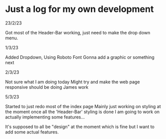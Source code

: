 # Just a log for my own development

23/2/23

Got most of the Header-Bar working, just need to make the drop down menu.

1/3/23

Added Dropdown, Using Roboto Font
Gonna add a graphic or something next 

2/3/23

Not sure what I am doing today
Might try and make the web page responsive
should be doing James work

5/3/23

Started to just redo most of the index page
Mainly just working on styling at the moment
once all the 'Header-Bar' styling is done I am
going to work on actually implementing some features...

It's supposed to all be "design" at the moment which is fine but I want to add some actual features.
